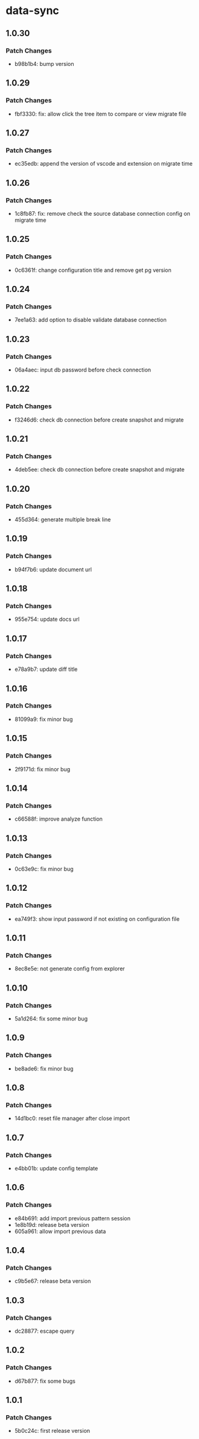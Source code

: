 # data-sync

## 1.0.30

### Patch Changes

- b98b1b4: bump version

## 1.0.29

### Patch Changes

- fbf3330: fix: allow click the tree item to compare or view migrate file

## 1.0.27

### Patch Changes

- ec35edb: append the version of vscode and extension on migrate time

## 1.0.26

### Patch Changes

- 1c8fb87: fix: remove check the source database connection config on migrate time

## 1.0.25

### Patch Changes

- 0c6361f: change configuration title and remove get pg version

## 1.0.24

### Patch Changes

- 7ee1a63: add option to disable validate database connection

## 1.0.23

### Patch Changes

- 06a4aec: input db password before check connection

## 1.0.22

### Patch Changes

- f3246d6: check db connection before create snapshot and migrate

## 1.0.21

### Patch Changes

- 4deb5ee: check db connection before create snapshot and migrate

## 1.0.20

### Patch Changes

- 455d364: generate multiple break line

## 1.0.19

### Patch Changes

- b94f7b6: update document url

## 1.0.18

### Patch Changes

- 955e754: update docs url

## 1.0.17

### Patch Changes

- e78a9b7: update diff title

## 1.0.16

### Patch Changes

- 81099a9: fix minor bug

## 1.0.15

### Patch Changes

- 2f9171d: fix minor bug

## 1.0.14

### Patch Changes

- c66588f: improve analyze function

## 1.0.13

### Patch Changes

- 0c63e9c: fix minor bug

## 1.0.12

### Patch Changes

- ea749f3: show input password if not existing on configuration file

## 1.0.11

### Patch Changes

- 8ec8e5e: not generate config from explorer

## 1.0.10

### Patch Changes

- 5a1d264: fix some minor bug

## 1.0.9

### Patch Changes

- be8ade6: fix minor bug

## 1.0.8

### Patch Changes

- 14d1bc0: reset file manager after close import

## 1.0.7

### Patch Changes

- e4bb01b: update config template

## 1.0.6

### Patch Changes

- e84b691: add import previous pattern session
- 1e8b19d: release beta version
- 605a961: allow import previous data

## 1.0.4

### Patch Changes

- c9b5e67: release beta version

## 1.0.3

### Patch Changes

- dc28877: escape query

## 1.0.2

### Patch Changes

- d67b877: fix some bugs

## 1.0.1

### Patch Changes

- 5b0c24c: first release version
